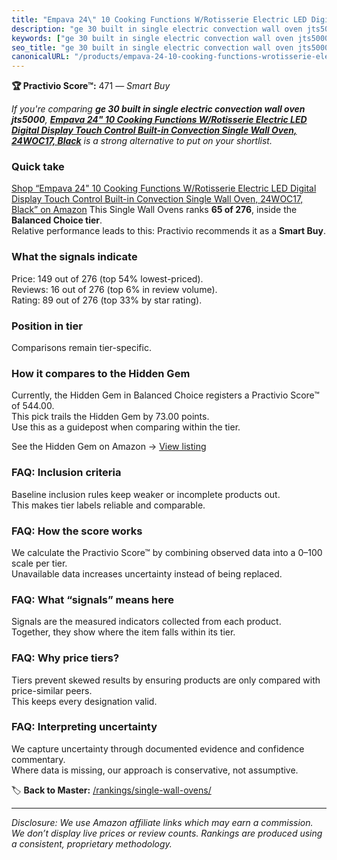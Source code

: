 ```yaml
---
title: "Empava 24\" 10 Cooking Functions W/Rotisserie Electric LED Digital Display Touch Control Built-in Convection Single Wall Oven, 24WOC17, Black"
description: "ge 30 built in single electric convection wall oven jts5000: Data-driven within Balanced Choice ranking using the Practivio Score™. Positioned by quality, valu…"
keywords: ["ge 30 built in single electric convection wall oven jts5000"]
seo_title: "ge 30 built in single electric convection wall oven jts5000 — Smart Buy Balanced Choice (2025)"
canonicalURL: "/products/empava-24-10-cooking-functions-wrotisserie-electric-led-digital-display-touch-control-built-in-convection-single-wall-oven-24woc17-black-B07DP97ZBG/"
---
```


**🏆 Practivio Score™:** 471 — _Smart Buy_


*If you're comparing **ge 30 built in single electric convection wall oven jts5000**, **[Empava 24" 10 Cooking Functions W/Rotisserie Electric LED Digital Display Touch Control Built-in Convection Single Wall Oven, 24WOC17, Black](https://www.amazon.com/dp/B07DP97ZBG?tag=practivio-20)** is a strong alternative to put on your shortlist.*
### Quick take
[Shop “Empava 24" 10 Cooking Functions W/Rotisserie Electric LED Digital Display Touch Control Built-in Convection Single Wall Oven, 24WOC17, Black” on Amazon](https://www.amazon.com/dp/B07DP97ZBG?tag=practivio-20)
This Single Wall Ovens ranks **65 of 276**, inside the **Balanced Choice tier**.  
Relative performance leads to this: Practivio recommends it as a **Smart Buy**.

### What the signals indicate
Price: 149 out of 276 (top 54% lowest-priced).  
Reviews: 16 out of 276 (top 6% in review volume).  
Rating: 89 out of 276 (top 33% by star rating).  

### Position in tier
Comparisons remain tier-specific.

### How it compares to the Hidden Gem
Currently, the Hidden Gem in Balanced Choice registers a Practivio Score™ of 544.00.  
This pick trails the Hidden Gem by 73.00 points.  
Use this as a guidepost when comparing within the tier.  

See the Hidden Gem on Amazon → [View listing](https://www.amazon.com/dp/B0F7RK331N?tag=practivio-20)

### FAQ: Inclusion criteria
Baseline inclusion rules keep weaker or incomplete products out.  
This makes tier labels reliable and comparable.

### FAQ: How the score works
We calculate the Practivio Score™ by combining observed data into a 0–100 scale per tier.  
Unavailable data increases uncertainty instead of being replaced.

### FAQ: What “signals” means here
Signals are the measured indicators collected from each product.  
Together, they show where the item falls within its tier.

### FAQ: Why price tiers?
Tiers prevent skewed results by ensuring products are only compared with price-similar peers.  
This keeps every designation valid.

### FAQ: Interpreting uncertainty
We capture uncertainty through documented evidence and confidence commentary.  
Where data is missing, our approach is conservative, not assumptive.


🏷️ **Back to Master:** [/rankings/single-wall-ovens/](/rankings/single-wall-ovens/)

---
_Disclosure: We use Amazon affiliate links which may earn a commission. We don’t display live prices or review counts. Rankings are produced using a consistent, proprietary methodology._
